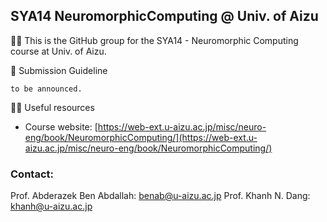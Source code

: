 ## SYA14 NeuromorphicComputing @ Univ. of Aizu

🙋‍♀️ This is the GitHub group for the SYA14 - Neuromorphic Computing course at Univ. of Aizu. 


🌈 Submission Guideline

    to be announced.

👩‍💻 Useful resources 

- Course website: [https://web-ext.u-aizu.ac.jp/misc/neuro-eng/book/NeuromorphicComputing/](https://web-ext.u-aizu.ac.jp/misc/neuro-eng/book/NeuromorphicComputing/)

### Contact:

Prof. Abderazek Ben Abdallah: benab@u-aizu.ac.jp
Prof. Khanh N. Dang: khanh@u-aizu.ac.jp

